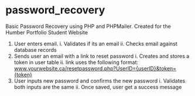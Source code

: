 # password_recovery

Basic Password Recovery using PHP and PHPMailer. Created for the Humber Portfolio Student Website

1. User enters email. 
   i. Validates if its an email
   ii. Checks email against database records
2. Sends user an email with a link to reset password
  i. Creates and stores a token in user table
  ii. link uses the following format: www.yourwebsite.ca/resetpassword.php?UserID={userID}&token={token}
3. User inputs new password and confirms the new password
  i. Validates both inputs are the same
  ii. Once saved, user get a success message
  
   
